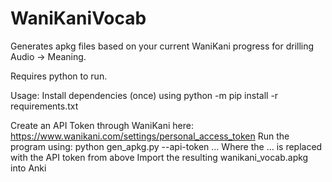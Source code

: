 # WaniKaniVocab
Generates apkg files based on your current WaniKani progress for drilling Audio -> Meaning.

Requires python to run.

Usage:
Install dependencies (once) using python -m pip install -r requirements.txt

Create an API Token through WaniKani here: https://www.wanikani.com/settings/personal_access_token
Run the program using: python gen_apkg.py --api-token ...
Where the ... is replaced with the API token from above
Import the resulting wanikani_vocab.apkg into Anki
